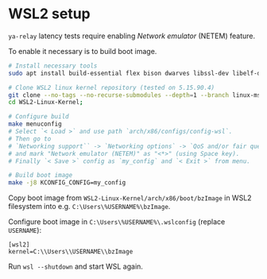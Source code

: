 # WSL2 setup

`ya-relay` latency tests require enabling _Network emulator_ (NETEM) feature.

To enable it necessary is to build boot image.

```bash
# Install necessary tools
sudo apt install build-essential flex bison dwarves libssl-dev libelf-dev

# Clone WSL2 linux kernel repository (tested on 5.15.90.4)
git clone --no-tags --no-recurse-submodules --depth=1 --branch linux-msft-wsl-5.15.90.4 git@github.com:microsoft/WSL2-Linux-Kernel.git
cd WSL2-Linux-Kernel;

# Configure build
make menuconfig
# Select `< Load >` and use path `arch/x86/configs/config-wsl`.
# Then go to
# `Networking support`` -> `Networking options` -> `QoS and/or fair queuing`
# and mark "Network emulator (NETEM)" as "<*>" (using Space key).
# Finally `< Save >` config as `my_config` and `< Exit >` from menu.

# Build boot image
make -j8 KCONFIG_CONFIG=my_config
```

Copy boot image from `WSL2-Linux-Kernel/arch/x86/boot/bzImage` in WSL2 filesystem into e.g. `C:\Users\%USERNAME%\bzImage`.

Configure boot image in `C:\Users\%USERNAME%\.wslconfig` (replace `USERNAME`):

```.wslconfig
[wsl2]
kernel=C:\\Users\\USERNAME\\bzImage
```

Run `wsl --shutdown` and start WSL again.
